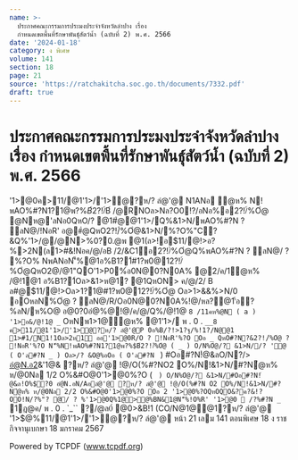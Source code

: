 ```yaml
---
name: >-
  ประกาศคณะกรรมการประมงประจำจังหวัดลำปาง เรื่อง
  กำหนดเขตพื้นที่รักษาพันธุ์สัตว์น้ำ (ฉบับที่ 2) พ.ศ. 2566
date: '2024-01-18'
category: ง พิเศษ
volume: 141
section: 18
page: 21
source: 'https://ratchakitcha.soc.go.th/documents/7332.pdf'
draft: true
---
```


# ประกาศคณะกรรมการประมงประจำจังหวัดลำปาง เรื่อง กำหนดเขตพื้นที่รักษาพันธุ์สัตว์น้ำ (ฉบับที่ 2) พ.ศ. 2566

'1>@0ค>11/@1'1>/'1>ํ@?ห/? ลํ@'@ N1ANอ ํ@ห% N!พAO%#?N1?1@พ?%$B์2?!/์%Oํ@ ( &?&#?N ` ) พ . 0 . 2566 P 0#?N#?N?&2?!/์%Oํ@&@พAO%#?NQ%?ห/? ลํ@'@N'็%OหลN%Oํ@#?N/?ค/@/Nห/@>2/!Nอ@1&ํ@1B1?1@ NพANอQหON'็%OหลN#?Nอ0CNอ@0?0 Oพ1N0@0พ?%$B์ /@RNOล>Nล?O0!?/อNอ%อ2?!/์%Oํ@ @Nห@'ลNอ0QหO/? @1#ํ@@1'1>/Q%&1>N/พAO%#?N ? ลN@/!NอR' อ@#ํ@QหO2?!/์%Oํ@&1>N/%?O%"C?&Q%'1>/@/@N>%0?0.@พ @1(ล>!อ$11/@!>อ?%>2N(ล1>#&!Nอค/@/อB /2/&C1์อ2?!/์%Oํ@Q%พAO%#?N ? ลN@/ ? %?O% NพANอN'็%@1อ%B1?1์#1?พ0@12?!/์%Oํ@QหO2@/@1"QO'1>P0%์อ0N@0?N0A% @2/ค/1ํ@ห% /@!1@1 อ%B1?1์Oล>&1>ห@1? @1QหON> ค/@/2/ B ล#@$11/@!>Oล>1?1@#1?พ0@12?!/์%Oํ@ Oล>1>&&%>N/0 อOหลN%Oํ@ ? ลN@/R/Oอ0N@0?N0A%!@/หล?@1'้อ?%ลN/ห%O@ อ@0?0อํ@%@!@/ค/@/Q%/@!1@ `8 /11คห%@N ( a ) '1>อ&/@!1@ _` OหNพ1>1@ํ@ห% @1'1>/ พ . 0 . `__8 ค>11/@1'1>/'1>ํ@?ห/? ลํ@'@P 0อ%B/?!>1?ฐ/%!1?/N@@1 1>#1/N1!1Oล>2ห1์ ออ'1>@0R/O ? !NอR'%?O Oอ _ QหO#?N?&2?!/์%Oํ@ ? !NอR'%?O N'็%N!พAO%#?N1?1@พ?%$B์2?!/์%Oํ@ ( _ ) O/N%Oํ@/? &1>N//? '@ ( O'ล#?N _ ) Oล>/? &O@%อOอ ( O'ล#?N ` ) #Oอ#?N!ํ@&ลO/N?/> อํ@N.อ2&'1@& ?ห/? ลํ@'@ !@/O(%#?NO2 O%/N!&1>N/#?Nํ@ห% ห/@0Nล 1/2 O%&#O@0'1>@0%?O ( ` ) O/N%Oํ@/? &1>N/#Oอ#?N!ํ@&ล!O%$?0 อํ@N.อN/Aอลํ@'@ ?ห/? ลํ@'@ !@/O(%#?N O2 O%/N!&1>N/#?Nํ@ห% ห/@0Nล 2/2 O%&#O@0'1>@0%?O Oอ 2 '1>@0%?OQหOQO&?ค?&!?OO!N/?%"? @/ ? %'1>@0Q%1@>@%BN&1@N'็%!O%R' '1>@0  /?%#?N _` 1ฎ@ค/ พ . 0 . `_`` ?/@ล0์ @0>&B!1 (CO/N@1@@1?ห/? ลํ@'@ '1>$@%11/@1'1>/'1>ํ@?ห/? ลํ@'@ หน้า 21 เลม 141 ตอนพิเศษ 18 ง ราชกิจจานุเบกษา 18 มกราคม 2567



Powered by TCPDF (www.tcpdf.org)
